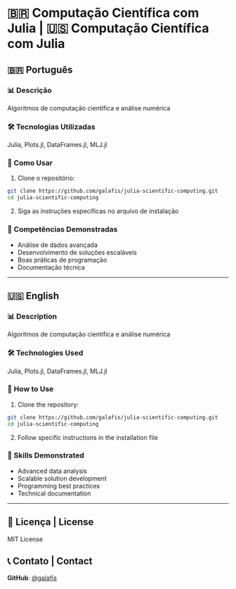 # 🇧🇷 Computação Científica com Julia | 🇺🇸 Computação Científica com Julia

## 🇧🇷 Português

### 📊 Descrição
Algoritmos de computação científica e análise numérica

### 🛠️ Tecnologias Utilizadas
Julia, Plots.jl, DataFrames.jl, MLJ.jl

### 🚀 Como Usar
1. Clone o repositório:
```bash
git clone https://github.com/galafis/julia-scientific-computing.git
cd julia-scientific-computing
```

2. Siga as instruções específicas no arquivo de instalação

### 🎯 Competências Demonstradas
- Análise de dados avançada
- Desenvolvimento de soluções escaláveis
- Boas práticas de programação
- Documentação técnica

---

## 🇺🇸 English

### 📊 Description
Algoritmos de computação científica e análise numérica

### 🛠️ Technologies Used
Julia, Plots.jl, DataFrames.jl, MLJ.jl

### 🚀 How to Use
1. Clone the repository:
```bash
git clone https://github.com/galafis/julia-scientific-computing.git
cd julia-scientific-computing
```

2. Follow specific instructions in the installation file

### 🎯 Skills Demonstrated
- Advanced data analysis
- Scalable solution development
- Programming best practices
- Technical documentation

---

## 📄 Licença | License
MIT License

## 📞 Contato | Contact
**GitHub**: [@galafis](https://github.com/galafis)
